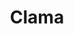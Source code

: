 ---
title: "Clama"
url: /ciudad-autonoma-de-buenos-aires/clama-avenida-francisco-beiro/
shop: Autohaus
---